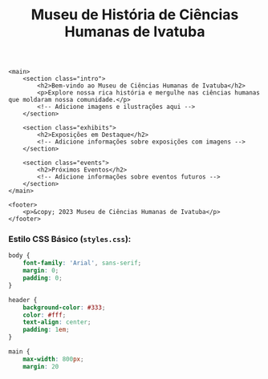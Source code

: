 <!DOCTYPE html>
<html lang="pt-br">
<head>
    <meta charset="UTF-8">
    <meta name="viewport" content="width=device-width, initial-scale=1.0">
    <link rel="stylesheet" href="styles.css">
    <title>Museu de História de Ciências Humanas de Ivatuba</title>
</head>
<body>
    <header>
        <h1>Museu de História de Ciências Humanas de Ivatuba</h1>
        <!-- Adicione um menu de navegação aqui se necessário -->
    </header>

    <main>
        <section class="intro">
            <h2>Bem-vindo ao Museu de Ciências Humanas de Ivatuba</h2>
            <p>Explore nossa rica história e mergulhe nas ciências humanas que moldaram nossa comunidade.</p>
            <!-- Adicione imagens e ilustrações aqui -->
        </section>

        <section class="exhibits">
            <h2>Exposições em Destaque</h2>
            <!-- Adicione informações sobre exposições com imagens -->
        </section>

        <section class="events">
            <h2>Próximos Eventos</h2>
            <!-- Adicione informações sobre eventos futuros -->
        </section>
    </main>

    <footer>
        <p>&copy; 2023 Museu de Ciências Humanas de Ivatuba</p>
    </footer>
</body>
</html>


### Estilo CSS Básico (`styles.css`):

```css
body {
    font-family: 'Arial', sans-serif;
    margin: 0;
    padding: 0;
}

header {
    background-color: #333;
    color: #fff;
    text-align: center;
    padding: 1em;
}

main {
    max-width: 800px;
    margin: 20